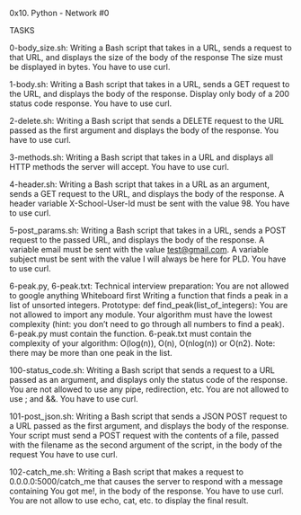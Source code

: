 0x10. Python - Network #0

TASKS

0-body_size.sh: Writing a Bash script that takes in a URL, sends a request to that URL, and displays the size of the body of the response The size must be displayed in bytes. You have to use curl.

1-body.sh: Writing a Bash script that takes in a URL, sends a GET request to the URL, and displays the body of the response. Display only body of a 200 status code response. You have to use curl.

2-delete.sh: Writing a Bash script that sends a DELETE request to the URL passed as the first argument and displays the body of the response. You have to use curl.

3-methods.sh: Writing a Bash script that takes in a URL and displays all HTTP methods the server will accept. You have to use curl.

4-header.sh: Writing a Bash script that takes in a URL as an argument, sends a GET request to the URL, and displays the body of the response. A header variable X-School-User-Id must be sent with the value 98. You have to use curl.

5-post_params.sh: Writing a Bash script that takes in a URL, sends a POST request to the passed URL, and displays the body of the response. A variable email must be sent with the value test@gmail.com. A variable subject must be sent with the value I will always be here for PLD. You have to use curl.

6-peak.py, 6-peak.txt: Technical interview preparation: You are not allowed to google anything Whiteboard first Writing a function that finds a peak in a list of unsorted integers. Prototype: def find_peak(list_of_integers): You are not allowed to import any module. Your algorithm must have the lowest complexity (hint: you don’t need to go through all numbers to find a peak). 6-peak.py must contain the function. 6-peak.txt must contain the complexity of your algorithm: O(log(n)), O(n), O(nlog(n)) or O(n2). Note: there may be more than one peak in the list.

100-status_code.sh: Writing a Bash script that sends a request to a URL passed as an argument, and displays only the status code of the response. You are not allowed to use any pipe, redirection, etc. You are not allowed to use ; and &&. You have to use curl.

101-post_json.sh: Writing a Bash script that sends a JSON POST request to a URL passed as the first argument, and displays the body of the response. Your script must send a POST request with the contents of a file, passed with the filename as the second argument of the script, in the body of the request You have to use curl.

102-catch_me.sh: Writing a Bash script that makes a request to 0.0.0.0:5000/catch_me that causes the server to respond with a message containing You got me!, in the body of the response. You have to use curl. You are not allow to use echo, cat, etc. to display the final result.
